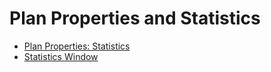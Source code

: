 # Plan Properties and Statistics

* [Plan Properties: Statistics](planProperties.md)
* [Statistics Window](statsWindow.md)
